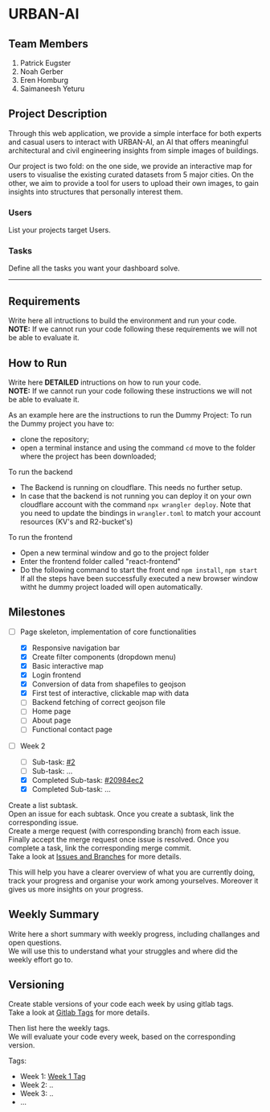 # URBAN-AI

## Team Members

1. Patrick Eugster
2. Noah Gerber
3. Eren Homburg
4. Saimaneesh Yeturu

## Project Description

Through this web application, we provide a simple interface for both experts and casual users to interact with URBAN-AI, an AI that offers meaningful architectural and civil engineering insights from simple images of buildings.

Our project is two fold: on the one side, we provide an interactive map for users to visualise the existing curated datasets from 5 major cities. On the other, we aim to provide a tool for users to upload their own images, to gain insights into structures that personally interest them.

### Users

List your projects target Users.

### Tasks

Define all the tasks you want your dashboard solve.

---

## Requirements

Write here all intructions to build the environment and run your code.\
**NOTE:** If we cannot run your code following these requirements we will not be able to evaluate it.

## How to Run

Write here **DETAILED** intructions on how to run your code.\
**NOTE:** If we cannot run your code following these instructions we will not be able to evaluate it.

As an example here are the instructions to run the Dummy Project:
To run the Dummy project you have to:

- clone the repository;
- open a terminal instance and using the command `cd` move to the folder where the project has been downloaded;

To run the backend

- The Backend is running on cloudflare. This needs no further setup.
- In case that the backend is not running you can deploy it on your own cloudflare account with the command `npx wrangler deploy`. Note that you need to update the bindings in `wrangler.toml` to match your account resources (KV's and R2-bucket's)

To run the frontend

- Open a new terminal window and go to the project folder
- Enter the frontend folder called "react-frontend"
- Do the following command to start the front end `npm install`, `npm start`
  If all the steps have been successfully executed a new browser window witht he dummy project loaded will open automatically.

## Milestones

- [ ] Page skeleton, implementation of core functionalities

  - [x] Responsive navigation bar
  - [x] Create filter components (dropdown menu)
  - [x] Basic interactive map
  - [x] Login frontend
  - [x] Conversion of data from shapefiles to geojson
  - [x] First test of interactive, clickable map with data
  - [ ] Backend fetching of correct geojson file
  - [ ] Home page
  - [ ] About page
  - [ ] Functional contact page

- [ ] Week 2
  - [ ] Sub-task: [#2](https://gitlab.inf.ethz.ch/COURSE-XAI-IML22/dummy-fullstack/-/issues/2)
  - [ ] Sub-task: ...
  - [x] Completed Sub-task: [#20984ec2](https://gitlab.inf.ethz.ch/COURSE-XAI-IML22/dummy-fullstack/-/commit/20984ec2197fa8dcdc50f19723e5aa234b9588a3)
  - [x] Completed Sub-task: ...

Create a list subtask.\
Open an issue for each subtask. Once you create a subtask, link the corresponding issue.\
Create a merge request (with corresponding branch) from each issue.\
Finally accept the merge request once issue is resolved. Once you complete a task, link the corresponding merge commit.\
Take a look at [Issues and Branches](https://www.youtube.com/watch?v=DSuSBuVYpys) for more details.

This will help you have a clearer overview of what you are currently doing, track your progress and organise your work among yourselves. Moreover it gives us more insights on your progress.

## Weekly Summary

Write here a short summary with weekly progress, including challanges and open questions.\
We will use this to understand what your struggles and where did the weekly effort go to.

## Versioning

Create stable versions of your code each week by using gitlab tags.\
Take a look at [Gitlab Tags](https://docs.gitlab.com/ee/topics/git/tags.html) for more details.

Then list here the weekly tags. \
We will evaluate your code every week, based on the corresponding version.

Tags:

- Week 1: [Week 1 Tag](https://gitlab.inf.ethz.ch/COURSE-XAI-IML22/dummy-fullstack/-/tags/stable-readme)
- Week 2: ..
- Week 3: ..
- ...
